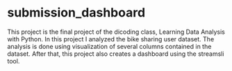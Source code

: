# submission_dashboard
This project is the final project of the dicoding class, Learning Data Analysis with Python. In this project I analyzed the bike sharing user dataset. The analysis is done using visualization of several columns contained in the dataset. After that, this project also creates a dashboard using the streamsli tool.
